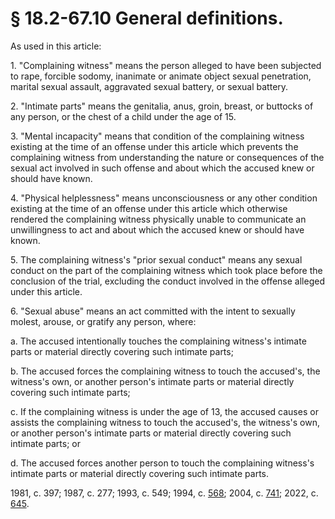 # § 18.2-67.10 General definitions.

<p>As used in this article:</p><p>1. "Complaining witness" means the person alleged to have been subjected to rape, forcible sodomy, inanimate or animate object sexual penetration, marital sexual assault, aggravated sexual battery, or sexual battery.</p><p>2. "Intimate parts" means the genitalia, anus, groin, breast, or buttocks of any person, or the chest of a child under the age of 15.</p><p>3. "Mental incapacity" means that condition of the complaining witness existing at the time of an offense under this article which prevents the complaining witness from understanding the nature or consequences of the sexual act involved in such offense and about which the accused knew or should have known.</p><p>4. "Physical helplessness" means unconsciousness or any other condition existing at the time of an offense under this article which otherwise rendered the complaining witness physically unable to communicate an unwillingness to act and about which the accused knew or should have known.</p><p>5. The complaining witness's "prior sexual conduct" means any sexual conduct on the part of the complaining witness which took place before the conclusion of the trial, excluding the conduct involved in the offense alleged under this article.</p><p>6. "Sexual abuse" means an act committed with the intent to sexually molest, arouse, or gratify any person, where:</p><p>a. The accused intentionally touches the complaining witness's intimate parts or material directly covering such intimate parts;</p><p>b. The accused forces the complaining witness to touch the accused's, the witness's own, or another person's intimate parts or material directly covering such intimate parts;</p><p>c. If the complaining witness is under the age of 13, the accused causes or assists the complaining witness to touch the accused's, the witness's own, or another person's intimate parts or material directly covering such intimate parts; or</p><p>d. The accused forces another person to touch the complaining witness's intimate parts or material directly covering such intimate parts.</p><p>1981, c. 397; 1987, c. 277; 1993, c. 549; 1994, c. <a href='http://lis.virginia.gov/cgi-bin/legp604.exe?941+ful+CHAP0568'>568</a>; 2004, c. <a href='http://lis.virginia.gov/cgi-bin/legp604.exe?041+ful+CHAP0741'>741</a>; 2022, c. <a href='http://lis.virginia.gov/cgi-bin/legp604.exe?221+ful+CHAP0645'>645</a>.</p>